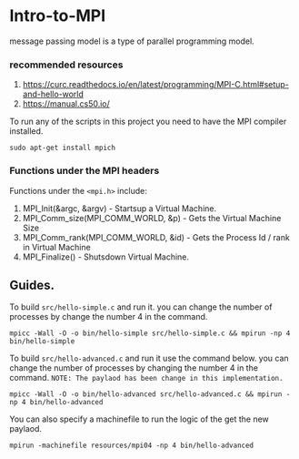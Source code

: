 # Intro-to-MPI
message passing model is a type of parallel programming model. 

### recommended resources 
1. https://curc.readthedocs.io/en/latest/programming/MPI-C.html#setup-and-hello-world
2. https://manual.cs50.io/

To run any of the scripts in this project you need to have the MPI compiler installed.

```shell
sudo apt-get install mpich
```
### Functions under the MPI headers 
Functions under the `<mpi.h>` include:
1. MPI_Init(&argc, &argv) - Startsup a Virtual Machine.
2. MPI_Comm_size(MPI_COMM_WORLD, &p) - Gets the Virtual Machine Size 
3. MPI_Comm_rank(MPI_COMM_WORLD, &id) - Gets the Process Id / rank in Virtual Machine
4. MPI_Finalize() - Shutsdown Virtual Machine.

## Guides.
To build `src/hello-simple.c` and run it. you can change the number of processes by change the number 4 in the command.
```shell
mpicc -Wall -O -o bin/hello-simple src/hello-simple.c && mpirun -np 4 bin/hello-simple 
```
 
To build `src/hello-advanced.c` and run it use the command below. 
you can change the number of processes by changing the number 4 in the command.
`NOTE: The paylaod has been change in this implementation.`
```shell
mpicc -Wall -O -o bin/hello-advanced src/hello-advanced.c && mpirun -np 4 bin/hello-advanced 
```
You can also specify a machinefile to run the logic of the get the new paylaod.
```shell
mpirun -machinefile resources/mpi04 -np 4 bin/hello-advanced
```


